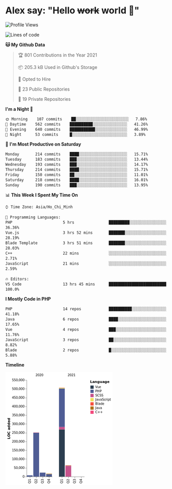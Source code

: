 # Alex say: "Hello ~~work~~ world 🐾"

<!--START_SECTION:waka-->
![Profile Views](http://img.shields.io/badge/Profile%20Views-0-blue)

![Lines of code](https://img.shields.io/badge/From%20Hello%20World%20I%27ve%20Written-868884%20lines%20of%20code-blue)

**🐱 My Github Data** 

> 🏆 801 Contributions in the Year 2021
 > 
> 📦 205.3 kB Used in Github's Storage 
 > 
> 💼 Opted to Hire
 > 
> 📜 23 Public Repositories 
 > 
> 🔑 19 Private Repositories  
 > 
**I'm a Night 🦉** 

```text
🌞 Morning    107 commits    ██░░░░░░░░░░░░░░░░░░░░░░░   7.86% 
🌆 Daytime    562 commits    ██████████░░░░░░░░░░░░░░░   41.26% 
🌃 Evening    640 commits    ███████████░░░░░░░░░░░░░░   46.99% 
🌙 Night      53 commits     █░░░░░░░░░░░░░░░░░░░░░░░░   3.89%

```
📅 **I'm Most Productive on Saturday** 

```text
Monday       214 commits    ████░░░░░░░░░░░░░░░░░░░░░   15.71% 
Tuesday      183 commits    ███░░░░░░░░░░░░░░░░░░░░░░   13.44% 
Wednesday    193 commits    ███░░░░░░░░░░░░░░░░░░░░░░   14.17% 
Thursday     214 commits    ████░░░░░░░░░░░░░░░░░░░░░   15.71% 
Friday       150 commits    ██░░░░░░░░░░░░░░░░░░░░░░░   11.01% 
Saturday     218 commits    ████░░░░░░░░░░░░░░░░░░░░░   16.01% 
Sunday       190 commits    ███░░░░░░░░░░░░░░░░░░░░░░   13.95%

```


📊 **This Week I Spent My Time On** 

```text
⌚︎ Time Zone: Asia/Ho_Chi_Minh

💬 Programming Languages: 
PHP                      5 hrs               █████████░░░░░░░░░░░░░░░░   36.36% 
Vue.js                   3 hrs 52 mins       ███████░░░░░░░░░░░░░░░░░░   28.19% 
Blade Template           3 hrs 51 mins       ███████░░░░░░░░░░░░░░░░░░   28.03% 
C++                      22 mins             ░░░░░░░░░░░░░░░░░░░░░░░░░   2.71% 
JavaScript               21 mins             ░░░░░░░░░░░░░░░░░░░░░░░░░   2.59%

🔥 Editors: 
VS Code                  13 hrs 45 mins      █████████████████████████   100.0%

```

**I Mostly Code in PHP** 

```text
PHP                      14 repos            ██████████░░░░░░░░░░░░░░░   41.18% 
Java                     6 repos             ████░░░░░░░░░░░░░░░░░░░░░   17.65% 
Vue                      4 repos             ███░░░░░░░░░░░░░░░░░░░░░░   11.76% 
JavaScript               3 repos             ██░░░░░░░░░░░░░░░░░░░░░░░   8.82% 
Blade                    2 repos             █░░░░░░░░░░░░░░░░░░░░░░░░   5.88%

```


**Timeline**

![Chart not found](https://raw.githubusercontent.com/alexzvn/alexzvn/main/charts/bar_graph.png) 


<!--END_SECTION:waka-->
